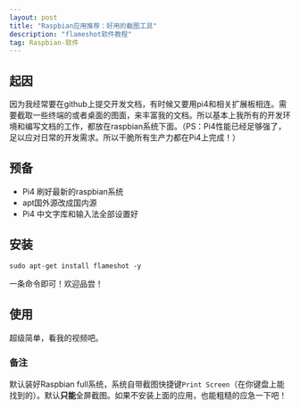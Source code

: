 ```yaml
---
layout: post
title: "Raspbian应用推荐：好用的截图工具"
description: "flameshot软件教程"
tag: Raspbian-软件
---   
```



## 起因

因为我经常要在github上提交开发文档，有时候又要用pi4和相关扩展板相连。需要截取一些终端的或者桌面的图面，来丰富我的文档。所以基本上我所有的开发环境和编写文档的工作，都放在raspbian系统下面。（PS：Pi4性能已经足够强了，足以应对日常的开发需求。所以干脆所有生产力都在Pi4上完成！）



## 预备

* Pi4 刷好最新的raspbian系统
* apt国外源改成国内源
* Pi4 中文字库和输入法全部设置好



## 安装

```
sudo apt-get install flameshot -y
```
一条命令即可！欢迎品尝！



## 使用

超级简单，看我的视频吧。



### 备注

默认装好Raspbian full系统，系统自带截图快捷键`Print Screen`（在你键盘上能找到的）。默认**只能**全屏截图。如果不安装上面的应用，也能粗糙的应急一下吧！

